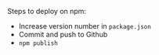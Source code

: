 Steps to deploy on npm:

* Increase version number in `package.json`
* Commit and push to Github
* `npm publish`
